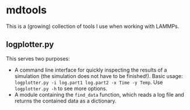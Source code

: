 # mdtools

This is a (growing) collection of tools I use when working with LAMMPs.

## logplotter.py

This serves two purposes:
* A command line interface for quickly inspecting the results of a simulation (the simulation does not have to be finished!). Basic usage: `logplotter.py -i log.part1 log.part2 -x Time -y Temp`. Use `logplotter.py -h` to see more options.
* A module containing the `find_data` function, which reads a log file and returns the contained data as a dictionary.
